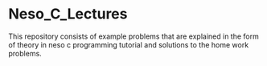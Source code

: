 # Neso_C_Lectures
This repository consists of example problems that are explained in the form of theory in neso c programming tutorial and solutions to the home work problems.
